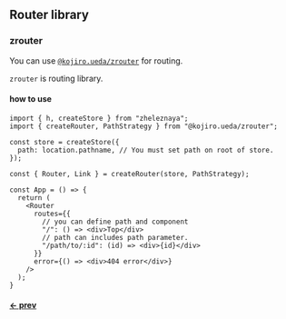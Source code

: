 ## Router library
### zrouter

You can use [`@kojiro.ueda/zrouter`](https://www.npmjs.com/package/@kojiro.ueda/zrouter) for routing.

`zrouter` is routing library.

#### how to use

```tsx
import { h, createStore } from "zheleznaya";
import { createRouter, PathStrategy } from "@kojiro.ueda/zrouter";

const store = createStore({
  path: location.pathname, // You must set path on root of store.
});

const { Router, Link } = createRouter(store, PathStrategy);

const App = () => {
  return (
    <Router
      routes={{
        // you can define path and component
        "/": () => <div>Top</div>
        // path can includes path parameter.
        "/path/to/:id": (id) => <div>{id}</div>
      }}
      error={() => <div>404 error</div>}
    />
  );
}
```

#### [<- prev](#zstyl)
